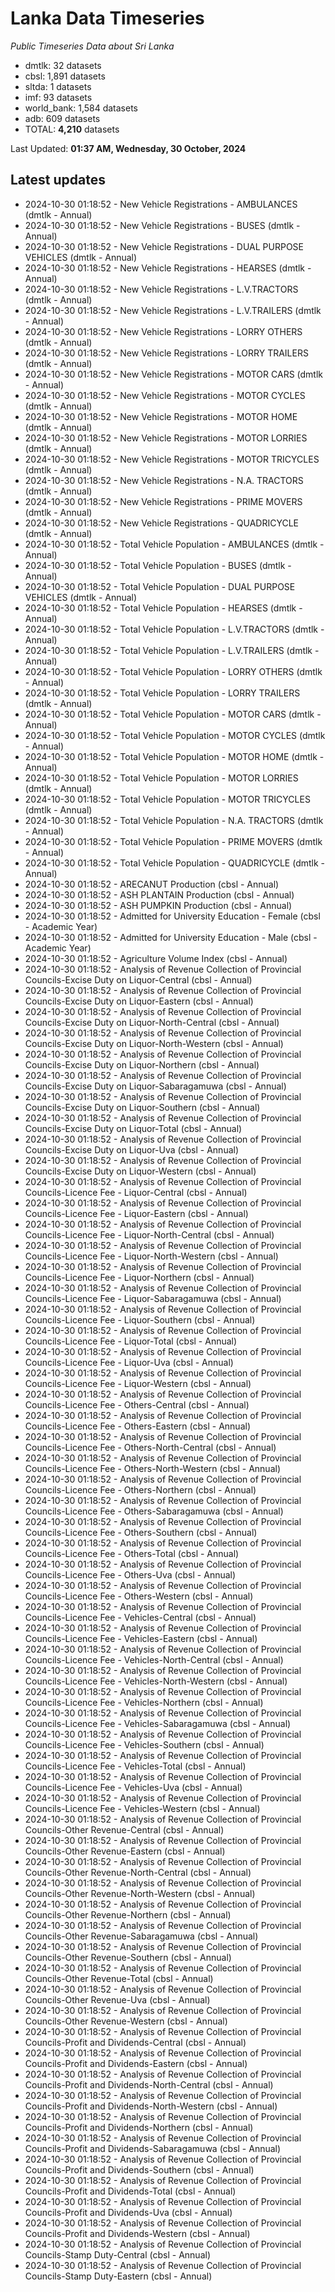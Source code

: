 # Lanka Data Timeseries
*Public Timeseries Data about Sri Lanka*

* dmtlk: 32 datasets
* cbsl: 1,891 datasets
* sltda: 1 datasets
* imf: 93 datasets
* world_bank: 1,584 datasets
* adb: 609 datasets
* TOTAL: **4,210** datasets

Last Updated: **01:37 AM, Wednesday, 30 October, 2024**

## Latest updates

* 2024-10-30 01:18:52 - New Vehicle Registrations - AMBULANCES (dmtlk - Annual)
* 2024-10-30 01:18:52 - New Vehicle Registrations - BUSES (dmtlk - Annual)
* 2024-10-30 01:18:52 - New Vehicle Registrations - DUAL PURPOSE VEHICLES (dmtlk - Annual)
* 2024-10-30 01:18:52 - New Vehicle Registrations - HEARSES (dmtlk - Annual)
* 2024-10-30 01:18:52 - New Vehicle Registrations - L.V.TRACTORS (dmtlk - Annual)
* 2024-10-30 01:18:52 - New Vehicle Registrations - L.V.TRAILERS (dmtlk - Annual)
* 2024-10-30 01:18:52 - New Vehicle Registrations - LORRY OTHERS (dmtlk - Annual)
* 2024-10-30 01:18:52 - New Vehicle Registrations - LORRY TRAILERS (dmtlk - Annual)
* 2024-10-30 01:18:52 - New Vehicle Registrations - MOTOR CARS (dmtlk - Annual)
* 2024-10-30 01:18:52 - New Vehicle Registrations - MOTOR CYCLES (dmtlk - Annual)
* 2024-10-30 01:18:52 - New Vehicle Registrations - MOTOR HOME (dmtlk - Annual)
* 2024-10-30 01:18:52 - New Vehicle Registrations - MOTOR LORRIES (dmtlk - Annual)
* 2024-10-30 01:18:52 - New Vehicle Registrations - MOTOR TRICYCLES (dmtlk - Annual)
* 2024-10-30 01:18:52 - New Vehicle Registrations - N.A. TRACTORS (dmtlk - Annual)
* 2024-10-30 01:18:52 - New Vehicle Registrations - PRIME MOVERS (dmtlk - Annual)
* 2024-10-30 01:18:52 - New Vehicle Registrations - QUADRICYCLE (dmtlk - Annual)
* 2024-10-30 01:18:52 - Total Vehicle Population - AMBULANCES (dmtlk - Annual)
* 2024-10-30 01:18:52 - Total Vehicle Population - BUSES (dmtlk - Annual)
* 2024-10-30 01:18:52 - Total Vehicle Population - DUAL PURPOSE VEHICLES (dmtlk - Annual)
* 2024-10-30 01:18:52 - Total Vehicle Population - HEARSES (dmtlk - Annual)
* 2024-10-30 01:18:52 - Total Vehicle Population - L.V.TRACTORS (dmtlk - Annual)
* 2024-10-30 01:18:52 - Total Vehicle Population - L.V.TRAILERS (dmtlk - Annual)
* 2024-10-30 01:18:52 - Total Vehicle Population - LORRY OTHERS (dmtlk - Annual)
* 2024-10-30 01:18:52 - Total Vehicle Population - LORRY TRAILERS (dmtlk - Annual)
* 2024-10-30 01:18:52 - Total Vehicle Population - MOTOR CARS (dmtlk - Annual)
* 2024-10-30 01:18:52 - Total Vehicle Population - MOTOR CYCLES (dmtlk - Annual)
* 2024-10-30 01:18:52 - Total Vehicle Population - MOTOR HOME (dmtlk - Annual)
* 2024-10-30 01:18:52 - Total Vehicle Population - MOTOR LORRIES (dmtlk - Annual)
* 2024-10-30 01:18:52 - Total Vehicle Population - MOTOR TRICYCLES (dmtlk - Annual)
* 2024-10-30 01:18:52 - Total Vehicle Population - N.A. TRACTORS (dmtlk - Annual)
* 2024-10-30 01:18:52 - Total Vehicle Population - PRIME MOVERS (dmtlk - Annual)
* 2024-10-30 01:18:52 - Total Vehicle Population - QUADRICYCLE (dmtlk - Annual)
* 2024-10-30 01:18:52 - ARECANUT Production (cbsl - Annual)
* 2024-10-30 01:18:52 - ASH PLANTAIN Production (cbsl - Annual)
* 2024-10-30 01:18:52 - ASH PUMPKIN Production (cbsl - Annual)
* 2024-10-30 01:18:52 - Admitted for University Education - Female (cbsl - Academic Year)
* 2024-10-30 01:18:52 - Admitted for University Education - Male (cbsl - Academic Year)
* 2024-10-30 01:18:52 - Agriculture Volume Index (cbsl - Annual)
* 2024-10-30 01:18:52 - Analysis of Revenue Collection of Provincial Councils-Excise Duty on Liquor-Central (cbsl - Annual)
* 2024-10-30 01:18:52 - Analysis of Revenue Collection of Provincial Councils-Excise Duty on Liquor-Eastern (cbsl - Annual)
* 2024-10-30 01:18:52 - Analysis of Revenue Collection of Provincial Councils-Excise Duty on Liquor-North-Central (cbsl - Annual)
* 2024-10-30 01:18:52 - Analysis of Revenue Collection of Provincial Councils-Excise Duty on Liquor-North-Western (cbsl - Annual)
* 2024-10-30 01:18:52 - Analysis of Revenue Collection of Provincial Councils-Excise Duty on Liquor-Northern (cbsl - Annual)
* 2024-10-30 01:18:52 - Analysis of Revenue Collection of Provincial Councils-Excise Duty on Liquor-Sabaragamuwa (cbsl - Annual)
* 2024-10-30 01:18:52 - Analysis of Revenue Collection of Provincial Councils-Excise Duty on Liquor-Southern (cbsl - Annual)
* 2024-10-30 01:18:52 - Analysis of Revenue Collection of Provincial Councils-Excise Duty on Liquor-Total (cbsl - Annual)
* 2024-10-30 01:18:52 - Analysis of Revenue Collection of Provincial Councils-Excise Duty on Liquor-Uva (cbsl - Annual)
* 2024-10-30 01:18:52 - Analysis of Revenue Collection of Provincial Councils-Excise Duty on Liquor-Western (cbsl - Annual)
* 2024-10-30 01:18:52 - Analysis of Revenue Collection of Provincial Councils-Licence Fee - Liquor-Central (cbsl - Annual)
* 2024-10-30 01:18:52 - Analysis of Revenue Collection of Provincial Councils-Licence Fee - Liquor-Eastern (cbsl - Annual)
* 2024-10-30 01:18:52 - Analysis of Revenue Collection of Provincial Councils-Licence Fee - Liquor-North-Central (cbsl - Annual)
* 2024-10-30 01:18:52 - Analysis of Revenue Collection of Provincial Councils-Licence Fee - Liquor-North-Western (cbsl - Annual)
* 2024-10-30 01:18:52 - Analysis of Revenue Collection of Provincial Councils-Licence Fee - Liquor-Northern (cbsl - Annual)
* 2024-10-30 01:18:52 - Analysis of Revenue Collection of Provincial Councils-Licence Fee - Liquor-Sabaragamuwa (cbsl - Annual)
* 2024-10-30 01:18:52 - Analysis of Revenue Collection of Provincial Councils-Licence Fee - Liquor-Southern (cbsl - Annual)
* 2024-10-30 01:18:52 - Analysis of Revenue Collection of Provincial Councils-Licence Fee - Liquor-Total (cbsl - Annual)
* 2024-10-30 01:18:52 - Analysis of Revenue Collection of Provincial Councils-Licence Fee - Liquor-Uva (cbsl - Annual)
* 2024-10-30 01:18:52 - Analysis of Revenue Collection of Provincial Councils-Licence Fee - Liquor-Western (cbsl - Annual)
* 2024-10-30 01:18:52 - Analysis of Revenue Collection of Provincial Councils-Licence Fee - Others-Central (cbsl - Annual)
* 2024-10-30 01:18:52 - Analysis of Revenue Collection of Provincial Councils-Licence Fee - Others-Eastern (cbsl - Annual)
* 2024-10-30 01:18:52 - Analysis of Revenue Collection of Provincial Councils-Licence Fee - Others-North-Central (cbsl - Annual)
* 2024-10-30 01:18:52 - Analysis of Revenue Collection of Provincial Councils-Licence Fee - Others-North-Western (cbsl - Annual)
* 2024-10-30 01:18:52 - Analysis of Revenue Collection of Provincial Councils-Licence Fee - Others-Northern (cbsl - Annual)
* 2024-10-30 01:18:52 - Analysis of Revenue Collection of Provincial Councils-Licence Fee - Others-Sabaragamuwa (cbsl - Annual)
* 2024-10-30 01:18:52 - Analysis of Revenue Collection of Provincial Councils-Licence Fee - Others-Southern (cbsl - Annual)
* 2024-10-30 01:18:52 - Analysis of Revenue Collection of Provincial Councils-Licence Fee - Others-Total (cbsl - Annual)
* 2024-10-30 01:18:52 - Analysis of Revenue Collection of Provincial Councils-Licence Fee - Others-Uva (cbsl - Annual)
* 2024-10-30 01:18:52 - Analysis of Revenue Collection of Provincial Councils-Licence Fee - Others-Western (cbsl - Annual)
* 2024-10-30 01:18:52 - Analysis of Revenue Collection of Provincial Councils-Licence Fee - Vehicles-Central (cbsl - Annual)
* 2024-10-30 01:18:52 - Analysis of Revenue Collection of Provincial Councils-Licence Fee - Vehicles-Eastern (cbsl - Annual)
* 2024-10-30 01:18:52 - Analysis of Revenue Collection of Provincial Councils-Licence Fee - Vehicles-North-Central (cbsl - Annual)
* 2024-10-30 01:18:52 - Analysis of Revenue Collection of Provincial Councils-Licence Fee - Vehicles-North-Western (cbsl - Annual)
* 2024-10-30 01:18:52 - Analysis of Revenue Collection of Provincial Councils-Licence Fee - Vehicles-Northern (cbsl - Annual)
* 2024-10-30 01:18:52 - Analysis of Revenue Collection of Provincial Councils-Licence Fee - Vehicles-Sabaragamuwa (cbsl - Annual)
* 2024-10-30 01:18:52 - Analysis of Revenue Collection of Provincial Councils-Licence Fee - Vehicles-Southern (cbsl - Annual)
* 2024-10-30 01:18:52 - Analysis of Revenue Collection of Provincial Councils-Licence Fee - Vehicles-Total (cbsl - Annual)
* 2024-10-30 01:18:52 - Analysis of Revenue Collection of Provincial Councils-Licence Fee - Vehicles-Uva (cbsl - Annual)
* 2024-10-30 01:18:52 - Analysis of Revenue Collection of Provincial Councils-Licence Fee - Vehicles-Western (cbsl - Annual)
* 2024-10-30 01:18:52 - Analysis of Revenue Collection of Provincial Councils-Other Revenue-Central (cbsl - Annual)
* 2024-10-30 01:18:52 - Analysis of Revenue Collection of Provincial Councils-Other Revenue-Eastern (cbsl - Annual)
* 2024-10-30 01:18:52 - Analysis of Revenue Collection of Provincial Councils-Other Revenue-North-Central (cbsl - Annual)
* 2024-10-30 01:18:52 - Analysis of Revenue Collection of Provincial Councils-Other Revenue-North-Western (cbsl - Annual)
* 2024-10-30 01:18:52 - Analysis of Revenue Collection of Provincial Councils-Other Revenue-Northern (cbsl - Annual)
* 2024-10-30 01:18:52 - Analysis of Revenue Collection of Provincial Councils-Other Revenue-Sabaragamuwa (cbsl - Annual)
* 2024-10-30 01:18:52 - Analysis of Revenue Collection of Provincial Councils-Other Revenue-Southern (cbsl - Annual)
* 2024-10-30 01:18:52 - Analysis of Revenue Collection of Provincial Councils-Other Revenue-Total (cbsl - Annual)
* 2024-10-30 01:18:52 - Analysis of Revenue Collection of Provincial Councils-Other Revenue-Uva (cbsl - Annual)
* 2024-10-30 01:18:52 - Analysis of Revenue Collection of Provincial Councils-Other Revenue-Western (cbsl - Annual)
* 2024-10-30 01:18:52 - Analysis of Revenue Collection of Provincial Councils-Profit and Dividends-Central (cbsl - Annual)
* 2024-10-30 01:18:52 - Analysis of Revenue Collection of Provincial Councils-Profit and Dividends-Eastern (cbsl - Annual)
* 2024-10-30 01:18:52 - Analysis of Revenue Collection of Provincial Councils-Profit and Dividends-North-Central (cbsl - Annual)
* 2024-10-30 01:18:52 - Analysis of Revenue Collection of Provincial Councils-Profit and Dividends-North-Western (cbsl - Annual)
* 2024-10-30 01:18:52 - Analysis of Revenue Collection of Provincial Councils-Profit and Dividends-Northern (cbsl - Annual)
* 2024-10-30 01:18:52 - Analysis of Revenue Collection of Provincial Councils-Profit and Dividends-Sabaragamuwa (cbsl - Annual)
* 2024-10-30 01:18:52 - Analysis of Revenue Collection of Provincial Councils-Profit and Dividends-Southern (cbsl - Annual)
* 2024-10-30 01:18:52 - Analysis of Revenue Collection of Provincial Councils-Profit and Dividends-Total (cbsl - Annual)
* 2024-10-30 01:18:52 - Analysis of Revenue Collection of Provincial Councils-Profit and Dividends-Uva (cbsl - Annual)
* 2024-10-30 01:18:52 - Analysis of Revenue Collection of Provincial Councils-Profit and Dividends-Western (cbsl - Annual)
* 2024-10-30 01:18:52 - Analysis of Revenue Collection of Provincial Councils-Stamp Duty-Central (cbsl - Annual)
* 2024-10-30 01:18:52 - Analysis of Revenue Collection of Provincial Councils-Stamp Duty-Eastern (cbsl - Annual)